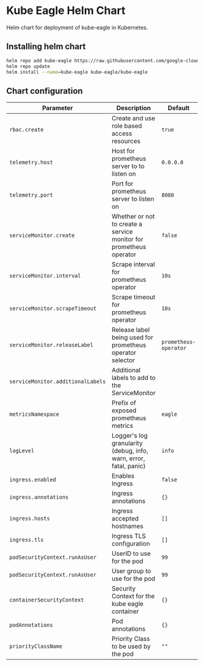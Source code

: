 # Kube Eagle Helm Chart

Helm chart for deployment of kube-eagle in Kubernetes.

## Installing helm chart

```bash
helm repo add kube-eagle https://raw.githubusercontent.com/google-cloud-tools/kube-eagle-helm-chart/master
helm repo update
helm install --name=kube-eagle kube-eagle/kube-eagle
```

## Chart configuration

| Parameter                         | Description                                                        | Default               |
| --------------------------------- | ------------------------------------------------------------------ | --------------------- |
| `rbac.create`                     | Create and use role based access resources                         | `true`                |
| `telemetry.host`                  | Host for prometheus server to to listen on                         | `0.0.0.0`             |
| `telemetry.port`                  | Port for prometheus server to listen on                            | `8080`                |
| `serviceMonitor.create`           | Whether or not to create a service monitor for prometheus operator | `false`               |
| `serviceMonitor.interval`         | Scrape interval for prometheus operator                            | `10s`                 |
| `serviceMonitor.scrapeTimeout`    | Scrape timeout for prometheus operator                             | `10s`                 |
| `serviceMonitor.releaseLabel`     | Release label being used for prometheus operator selector          | `prometheus-operator` |
| `serviceMonitor.additionalLabels` | Additional labels to add to the ServiceMonitor                     |                       |
| `metricsNamespace`                | Prefix of exposed prometheus metrics                               | `eagle`               |
| `logLevel`                        | Logger's log granularity (debug, info, warn, error, fatal, panic)  | `info`                |
| `ingress.enabled`                 | Enables Ingress                                                    | `false`               |
| `ingress.annotations`             | Ingress annotations                                                | `{}`                  |
| `ingress.hosts`                   | Ingress accepted hostnames                                         | `[]`                  |
| `ingress.tls`                     | Ingress TLS configuration                                          | `[]`                  |
| `podSecurityContext.runAsUser`    | UserID to use for the pod                                          | `99`                  |
| `podSecurityContext.runAsUser`    | User group to use for the pod                                      | `99`                  |
| `containerSecurityContext`        | Security Context for the kube eagle container                      | `{}`                  |
| `podAnnotations`                  | Pod annotations                                                    | `{}`                  |
| `priorityClassName`               | Priority Class to be used by the pod                               | `""`                  |
